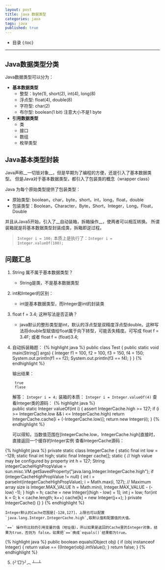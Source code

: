 ```yaml
---
layout: post
title: java 数据类型
categories: java
tags: java
published: true
---
```


* 目录
{:toc}

---

## Java数据类型分类

Java数据类型可以分为：

- __基本数据类型__
	- 整型：byte(1), short(2), int(4), long(8)
	- 浮点型: float(4), double(8)
	- 字符型: char(2)
	- 布尔型: boolean(1 bit) 注意大小不是1 byte
- __引用数据类型__
	- 类
	- 接口
	- 数组
	- 枚举类型

## Java基本类型封装

Java声称__一切皆对象__，但是早期为了编程的方便，还是引入了基本数据类型。
但是Java对于基本数据类型，都引入了包装类的概念（wrapper class）

Java 为每个原始类型提供了包装类型： 

- 原始类型: boolean，char，byte，short，int，long，float，double 
- 包装类型：Boolean，Character，Byte，Short，Integer，Long，Float，Double

并且从Java5开始，引入了__自动装箱，拆箱操作__，使两者可以相互转换。
所谓装箱就是将基本数据类型封装成类，拆箱即逆过程。
 
> `Integer i = 100;`
> 本质上是执行了：`Integer i = Integer.valueOf(100); `

## 问题汇总

1. String 属不属于基本数据类型？
	- String是类，不是基本数据类型
2. int和Integer的区别：
	- int是基本数据类型，而Integer是int的封装类
3. float f = 3.4; 这种写法是否正确？
	- java默认的整形类型是int，默认的浮点型是双精度浮点型double。这种写法将double型赋值给float属于向下转型，可能丢失精度。可写成 float f = 3.4F; 或者 float f = (float)3.4;

4. 自动拆装箱题：
{% highlight java %}
public class Test {
	public static void main(String[] args) {
		Integer f1 = 100, f2 = 100, f3 = 150, f4 = 150;
		System.out.println(f1 == f2);
		System.out.println(f3 == f4);
	}
}
{% endhighlight %}
	
	输出结果：
		
		true
		flase
		
	解答：
	`Integer i = 4;` 装箱的本质： `Integer i = Integer.valueOf(4)`
	查看Integer类的源码：
{% highlight java %}	
public static Integer valueOf(int i) {
	assert IntegerCache.high >= 127;
	if (i >= IntegerCache.low && i <= IntegerCache.high)
		return IntegerCache.cache[i + (-IntegerCache.low)];
		return new Integer(i);
}
{% endhighlight %}
	
	可以得知，当数值范围在[IntegerCache.low，IntegerCache.high]直接时，直接返回一个缓存的Integer实例
	查看IntegerCache源码：
	
{% highlight java %}
private static class IntegerCache {
	static final int low = -128;
	static final int high;
	static final Integer cache[];
	static {
       // high value may be configured by property
       int h = 127;
       String integerCacheHighPropValue = sun.misc.VM.getSavedProperty("java.lang.Integer.IntegerCache.high");
       if (integerCacheHighPropValue != null) {
           int i = parseInt(integerCacheHighPropValue);
           i = Math.max(i, 127);
           // Maximum array size is Integer.MAX_VALUE
           h = Math.min(i, Integer.MAX_VALUE - (-low) -1);
       }
       high = h;
       cache = new Integer[(high - low) + 1];
       int j = low;
       for(int k = 0; k < cache.length; k++)
            cache[k] = new Integer(j++);
    }
    private IntegerCache() {}
}
{% endhighlight %}
	
	Integer默认的Cache范围是[-128,127]，上限也可以配置`java.lang.Integer.IntegerCache.high`,取默认值和配置值的大值。
	
	`==` 操作符比较的引用变量的值（地址值），所以如果是返回的Cache里的Integer对象，结果为true，否则为 false。如果把`==`换成`equals()`结果都为true。
{% highlight java %}
public boolean equals(Object obj) {
	if (obj instanceof Integer) {
		return value == ((Integer)obj).intValue();
	}
	return false;
}
{% endhighlight %}
	
5. (╯‵□′)╯︵ ┴─┴
